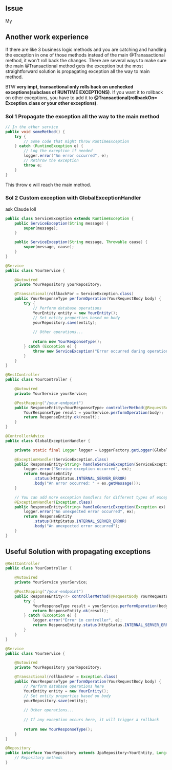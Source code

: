 ## Issue
My 

## Another work experience
If there are like 3 business logic methods and you are catching and handling the exception in one of those methods instead of
the main @Tranasactional method, it won't roll back the changes. There are several ways to make sure the main @Transactional
method gets the exception but the most straightforward solution is propagating exception all the way to main method.

BTW **very impt, transactional only rolls back on unchecked exceptions(subclass of RUNTIME EXCEPTIONS)**. If you want it to rollback on other exceptions, you have to add it to **@Transactional(rollbackOn= Exception.class or your other exceptions)**.

### Sol 1 Propagate the exception all the way to the main method
```java
// In the other service
public void someMethod() {
    try {
        // Some code that might throw RuntimeException
    } catch (RuntimeException e) {
        // Log the exception if needed
        logger.error("An error occurred", e);
        // Rethrow the exception
        throw e;
    }
}
```

This throw e will reach the main method.

### Sol 2 Custom exception with GlobalExceptionHandler
ask Claude loll
```java
public class ServiceException extends RuntimeException {
    public ServiceException(String message) {
        super(message);
    }

    public ServiceException(String message, Throwable cause) {
        super(message, cause);
    }
}

@Service
public class YourService {

    @Autowired
    private YourRepository yourRepository;

    @Transactional(rollbackFor = ServiceException.class)
    public YourResponseType performOperation(YourRequestBody body) {
        try {
            // Perform database operations
            YourEntity entity = new YourEntity();
            // Set entity properties based on body
            yourRepository.save(entity);
            
            // Other operations...
            
            return new YourResponseType();
        } catch (Exception e) {
            throw new ServiceException("Error occurred during operation", e);
        }
    }
}

@RestController
public class YourController {

    @Autowired
    private YourService yourService;

    @PostMapping("/your-endpoint")
    public ResponseEntity<YourResponseType> controllerMethod(@RequestBody YourRequestBody body) {
        YourResponseType result = yourService.performOperation(body);
        return ResponseEntity.ok(result);
    }
}

@ControllerAdvice
public class GlobalExceptionHandler {

    private static final Logger logger = LoggerFactory.getLogger(GlobalExceptionHandler.class);

    @ExceptionHandler(ServiceException.class)
    public ResponseEntity<String> handleServiceException(ServiceException ex) {
        logger.error("Service exception occurred", ex);
        return ResponseEntity
            .status(HttpStatus.INTERNAL_SERVER_ERROR)
            .body("An error occurred: " + ex.getMessage());
    }

    // You can add more exception handlers for different types of exceptions
    @ExceptionHandler(Exception.class)
    public ResponseEntity<String> handleGenericException(Exception ex) {
        logger.error("An unexpected error occurred", ex);
        return ResponseEntity
            .status(HttpStatus.INTERNAL_SERVER_ERROR)
            .body("An unexpected error occurred");
    }
}
```

## Useful Solution with propagating exceptions
```java
@RestController
public class YourController {

    @Autowired
    private YourService yourService;

    @PostMapping("/your-endpoint")
    public ResponseEntity<?> controllerMethod(@RequestBody YourRequestBody body) {
        try {
            YourResponseType result = yourService.performOperation(body);
            return ResponseEntity.ok(result);
        } catch (Exception e) {
            logger.error("Error in controller", e);
            return ResponseEntity.status(HttpStatus.INTERNAL_SERVER_ERROR).body("Error occurred");
        }
    }
}

@Service
public class YourService {

    @Autowired
    private YourRepository yourRepository;

    @Transactional(rollbackFor = Exception.class)
    public YourResponseType performOperation(YourRequestBody body) {
        // Perform database operations here
        YourEntity entity = new YourEntity();
        // Set entity properties based on body
        yourRepository.save(entity);
        
        // Other operations...
        
        // If any exception occurs here, it will trigger a rollback
        
        return new YourResponseType();
    }
}

@Repository
public interface YourRepository extends JpaRepository<YourEntity, Long> {
    // Repository methods
}
```
